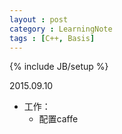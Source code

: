 ```yaml
---
layout : post
category : LearningNote
tags : [C++, Basis]
---
```


{% include JB/setup %}

2015.09.10

- 工作：
    + 配置caffe
